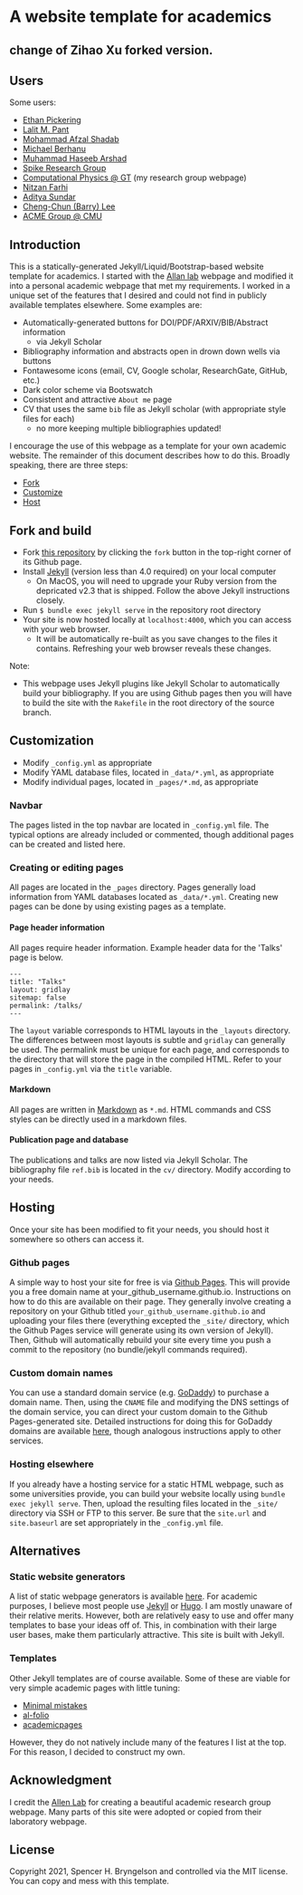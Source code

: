 # A website template for academics

## change of Zihao Xu forked version.

## Users

Some users:
* [Ethan Pickering](https://ethan-pickering.github.io/)
* [Lalit M. Pant](https://home.iitk.ac.in/~lalit/)
* [Mohammad Afzal Shadab](https://mashadab.github.io/)
* [Michael Berhanu](http://www.msc.univ-paris-diderot.fr/~berhanu/)
* [Muhammad Haseeb Arshad](https://muhammadhaseeb.info//)
* [Spike Research Group](https://spike.doc.ic.ac.uk/)
* [Computational Physics @ GT](https://comp-physics.group) (my research group webpage)
* [Nitzan Farhi](https://nitzanfarhi.github.io/)
* [Aditya Sundar](https://adisun94.github.io/)
* [Cheng-Chun (Barry) Lee](https://barrylee36.github.io/)
* [ACME Group @ CMU](https://acme-group-cmu.github.io/ACMEgroup/)

## Introduction 

This is a statically-generated Jekyll/Liquid/Bootstrap-based website template for academics.
I started with the [Allan lab](https://www.allanlab.org/) webpage and modified it into a personal academic webpage that met my requirements.
I worked in a unique set of the features that I desired and could not find in publicly available templates elsewhere.
Some examples are:

* Automatically-generated buttons for DOI/PDF/ARXIV/BIB/Abstract information
  * via Jekyll Scholar
* Bibliography information and abstracts open in drown down wells via buttons
* Fontawesome icons (email, CV, Google scholar, ResearchGate, GitHub, etc.)
* Dark color scheme via Bootswatch
* Consistent and attractive `About me` page
* CV that uses the same `bib` file as Jekyll scholar (with appropriate style files for each)
  * no more keeping multiple bibliographies updated!

I encourage the use of this webpage as a template for your own academic website.
The remainder of this document describes how to do this.
Broadly speaking, there are three steps:

* [Fork](#fork-and-build)
* [Customize](#customization)
* [Host](#hosting)

## Fork and build

* Fork [this repository](https://github.com/sbryngelson/sbryngelson.github.io) by clicking the `fork` button in the top-right corner of its Github page.
* Install [Jekyll](https://jekyllrb.com/docs/installation/)  (version less than 4.0 required) on your local computer
    * On MacOS, you will need to upgrade your Ruby version from the depricated v2.3 that is shipped. Follow the above Jekyll instructions closely.
* Run `$ bundle exec jekyll serve` in the repository root directory
* Your site is now hosted locally at `localhost:4000`, which you can access with your web browser.
   * It will be automatically re-built as you save changes to the files it contains.
   Refreshing your web browser reveals these changes.

Note:
* This webpage uses Jekyll plugins like Jekyll Scholar to automatically build your bibliography. 
  If you are using Github pages then you will have to build the site with the `Rakefile` in the root directory of the source branch.

## Customization

* Modify `_config.yml` as appropriate
* Modify YAML database files, located in `_data/*.yml`, as appropriate
* Modify individual pages, located in `_pages/*.md`, as appropriate

### Navbar

The pages listed in the top navbar are located in `_config.yml` file.
The typical options are already included or commented, though additional pages can be created and listed here.

### Creating or editing pages

All pages are located in the `_pages` directory.
Pages generally load information from YAML databases located as `_data/*.yml`.
Creating new pages can be done by using existing pages as a template.

#### Page header information

All pages require header information.
Example header data for the 'Talks' page is below.
```
---
title: "Talks"
layout: gridlay
sitemap: false
permalink: /talks/
---
```
The `layout` variable corresponds to HTML layouts in the `_layouts` directory.
The differences between most layouts is subtle and `gridlay` can generally be used.
The permalink must be unique for each page, and corresponds to the directory that will store the page in the compiled HTML.
Refer to your pages in `_config.yml` via the `title` variable.

#### Markdown

All pages are written in [Markdown](https://github.com/adam-p/markdown-here/wiki/Markdown-Cheatsheet) as `*.md`.
HTML commands and CSS styles can be directly used in a markdown files.

#### Publication page and database

The publications and talks are now listed via Jekyll Scholar.
The bibliography file `ref.bib` is located in the `cv/` directory.
Modify according to your needs.

## Hosting

Once your site has been modified to fit your needs, you should host it somewhere so others can access it.

### Github pages

A simple way to host your site for free is via [Github Pages](https://pages.github.com/).
This will provide you a free domain name at your_github_username.github.io.
Instructions on how to do this are available on their page.
They generally involve creating a repository on your Github titled `your_github_username.github.io` and uploading your files there (everything excepted the `_site/` directory, which the Github Pages service will generate using its own version of Jekyll).
Then, Github will automatically rebuild your site every time you push a commit to the repository (no bundle/jekyll commands required).

### Custom domain names

You can use a standard domain service (e.g. [GoDaddy](https://www.godaddy.com/)) to purchase a domain name.
Then, using the `CNAME` file and modifying the DNS settings of the domain service, you can direct your custom domain to the Github Pages-generated site.
Detailed instructions for doing this for GoDaddy domains are available [here](https://hackernoon.com/how-to-set-up-godaddy-domain-with-github-pages-a9300366c7b), though analogous instructions apply to other services.

### Hosting elsewhere

If you already have a hosting service for a static HTML webpage, such as some universities provide, you can build your website locally using `bundle exec jekyll serve`.
Then, upload the resulting files located in the `_site/` directory via SSH or FTP to this server.
Be sure that the `site.url` and `site.baseurl` are set appropriately in the `_config.yml` file.

## Alternatives

### Static website generators

A list of static webpage generators is available [here](https://www.staticgen.com/).
For academic purposes, I believe most people use [Jekyll](https://jekyllrb.com/) or [Hugo](https://gohugo.io/).
I am mostly unaware of their relative merits.
However, both are relatively easy to use and offer many templates to base your ideas off of.
This, in combination with their large user bases, make them particularly attractive.
This site is built with Jekyll.

### Templates

Other Jekyll templates are of course available.
Some of these are viable for very simple academic pages with little tuning:
* [Minimal mistakes](https://mmistakes.github.io/minimal-mistakes/)
* [al-folio](https://github.com/alshedivat/al-folio)
* [academicpages](https://academicpages.github.io/)

However, they do not natively include many of the features I list at the top.
For this reason, I decided to construct my own.

## Acknowledgment

I credit the [Allen Lab](https://www.allanlab.org/) for creating a beautiful academic research group webpage.
Many parts of this site were adopted or copied from their laboratory webpage.

## License

Copyright 2021, Spencer H. Bryngelson and controlled via the MIT license.
You can copy and mess with this template.
